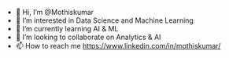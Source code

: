 - 👋 Hi, I’m @Mothiskumar
- 👀 I’m interested in Data Science and Machine Learning 
- 🌱 I’m currently learning AI & ML
- 💞️ I’m looking to collaborate on Analytics & AI
- 📫 How to reach me https://www.linkedin.com/in/mothiskumar/


<!---
Mothiskumar/Mothiskumar is a ✨ special ✨ repository because its `README.md` (this file) appears on your GitHub profile.
You can click the Preview link to take a look at your changes.
--->
